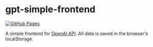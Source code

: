 # gpt-simple-frontend

[![GitHub Pages](https://img.shields.io/badge/GitHub-Pages-brightgreen?logo=github)](https://shibh308.github.io/gpt-simple-frontend/)

A simple frontend for [OpenAI API](https://openai.com/blog/openai-api).
All data is saved in the browser's localStorage.
